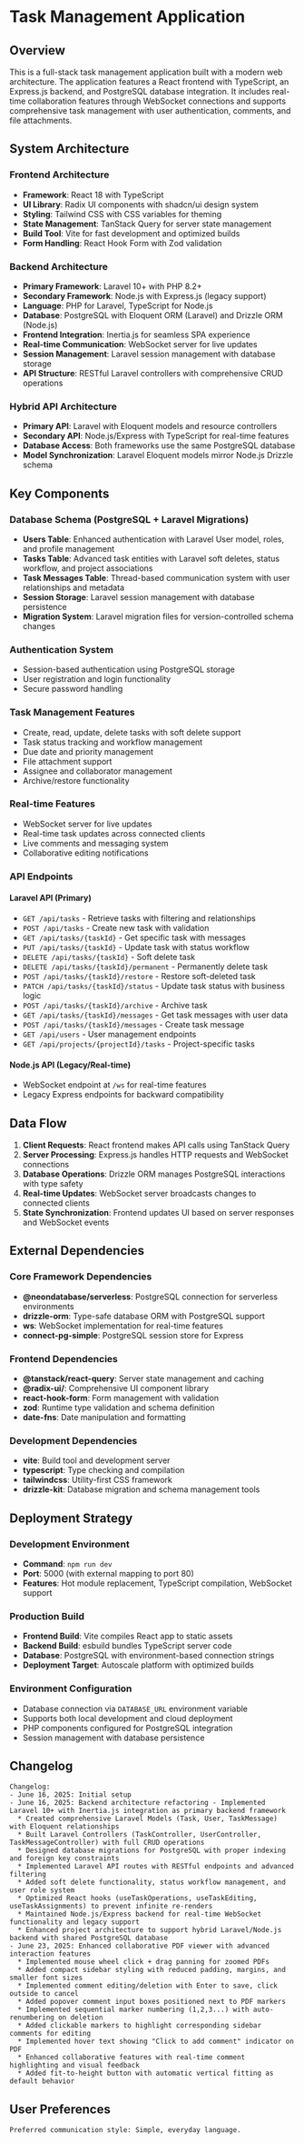 # Task Management Application

## Overview

This is a full-stack task management application built with a modern web architecture. The application features a React frontend with TypeScript, an Express.js backend, and PostgreSQL database integration. It includes real-time collaboration features through WebSocket connections and supports comprehensive task management with user authentication, comments, and file attachments.

## System Architecture

### Frontend Architecture
- **Framework**: React 18 with TypeScript
- **UI Library**: Radix UI components with shadcn/ui design system
- **Styling**: Tailwind CSS with CSS variables for theming
- **State Management**: TanStack Query for server state management
- **Build Tool**: Vite for fast development and optimized builds
- **Form Handling**: React Hook Form with Zod validation

### Backend Architecture
- **Primary Framework**: Laravel 10+ with PHP 8.2+
- **Secondary Framework**: Node.js with Express.js (legacy support)
- **Language**: PHP for Laravel, TypeScript for Node.js
- **Database**: PostgreSQL with Eloquent ORM (Laravel) and Drizzle ORM (Node.js)
- **Frontend Integration**: Inertia.js for seamless SPA experience
- **Real-time Communication**: WebSocket server for live updates
- **Session Management**: Laravel session management with database storage
- **API Structure**: RESTful Laravel controllers with comprehensive CRUD operations

### Hybrid API Architecture
- **Primary API**: Laravel with Eloquent models and resource controllers
- **Secondary API**: Node.js/Express with TypeScript for real-time features
- **Database Access**: Both frameworks use the same PostgreSQL database
- **Model Synchronization**: Laravel Eloquent models mirror Node.js Drizzle schema

## Key Components

### Database Schema (PostgreSQL + Laravel Migrations)
- **Users Table**: Enhanced authentication with Laravel User model, roles, and profile management
- **Tasks Table**: Advanced task entities with Laravel soft deletes, status workflow, and project associations
- **Task Messages Table**: Thread-based communication system with user relationships and metadata
- **Session Storage**: Laravel session management with database persistence
- **Migration System**: Laravel migration files for version-controlled schema changes

### Authentication System
- Session-based authentication using PostgreSQL storage
- User registration and login functionality
- Secure password handling

### Task Management Features
- Create, read, update, delete tasks with soft delete support
- Task status tracking and workflow management
- Due date and priority management
- File attachment support
- Assignee and collaborator management
- Archive/restore functionality

### Real-time Features
- WebSocket server for live updates
- Real-time task updates across connected clients
- Live comments and messaging system
- Collaborative editing notifications

### API Endpoints

#### Laravel API (Primary)
- `GET /api/tasks` - Retrieve tasks with filtering and relationships
- `POST /api/tasks` - Create new task with validation
- `GET /api/tasks/{taskId}` - Get specific task with messages
- `PUT /api/tasks/{taskId}` - Update task with status workflow
- `DELETE /api/tasks/{taskId}` - Soft delete task
- `DELETE /api/tasks/{taskId}/permanent` - Permanently delete task
- `POST /api/tasks/{taskId}/restore` - Restore soft-deleted task
- `PATCH /api/tasks/{taskId}/status` - Update task status with business logic
- `POST /api/tasks/{taskId}/archive` - Archive task
- `GET /api/tasks/{taskId}/messages` - Get task messages with user data
- `POST /api/tasks/{taskId}/messages` - Create task message
- `GET /api/users` - User management endpoints
- `GET /api/projects/{projectId}/tasks` - Project-specific tasks

#### Node.js API (Legacy/Real-time)
- WebSocket endpoint at `/ws` for real-time features
- Legacy Express endpoints for backward compatibility

## Data Flow

1. **Client Requests**: React frontend makes API calls using TanStack Query
2. **Server Processing**: Express.js handles HTTP requests and WebSocket connections
3. **Database Operations**: Drizzle ORM manages PostgreSQL interactions with type safety
4. **Real-time Updates**: WebSocket server broadcasts changes to connected clients
5. **State Synchronization**: Frontend updates UI based on server responses and WebSocket events

## External Dependencies

### Core Framework Dependencies
- **@neondatabase/serverless**: PostgreSQL connection for serverless environments
- **drizzle-orm**: Type-safe database ORM with PostgreSQL support
- **ws**: WebSocket implementation for real-time features
- **connect-pg-simple**: PostgreSQL session store for Express

### Frontend Dependencies
- **@tanstack/react-query**: Server state management and caching
- **@radix-ui/**: Comprehensive UI component library
- **react-hook-form**: Form management with validation
- **zod**: Runtime type validation and schema definition
- **date-fns**: Date manipulation and formatting

### Development Dependencies
- **vite**: Build tool and development server
- **typescript**: Type checking and compilation
- **tailwindcss**: Utility-first CSS framework
- **drizzle-kit**: Database migration and schema management tools

## Deployment Strategy

### Development Environment
- **Command**: `npm run dev`
- **Port**: 5000 (with external mapping to port 80)
- **Features**: Hot module replacement, TypeScript compilation, WebSocket support

### Production Build
- **Frontend Build**: Vite compiles React app to static assets
- **Backend Build**: esbuild bundles TypeScript server code
- **Database**: PostgreSQL with environment-based connection strings
- **Deployment Target**: Autoscale platform with optimized builds

### Environment Configuration
- Database connection via `DATABASE_URL` environment variable
- Supports both local development and cloud deployment
- PHP components configured for PostgreSQL integration
- Session management with database persistence

## Changelog

```
Changelog:
- June 16, 2025: Initial setup
- June 16, 2025: Backend architecture refactoring - Implemented Laravel 10+ with Inertia.js integration as primary backend framework
  * Created comprehensive Laravel Models (Task, User, TaskMessage) with Eloquent relationships
  * Built Laravel Controllers (TaskController, UserController, TaskMessageController) with full CRUD operations
  * Designed database migrations for PostgreSQL with proper indexing and foreign key constraints
  * Implemented Laravel API routes with RESTful endpoints and advanced filtering
  * Added soft delete functionality, status workflow management, and user role system
  * Optimized React hooks (useTaskOperations, useTaskEditing, useTaskAssignments) to prevent infinite re-renders
  * Maintained Node.js/Express backend for real-time WebSocket functionality and legacy support
  * Enhanced project architecture to support hybrid Laravel/Node.js backend with shared PostgreSQL database
- June 23, 2025: Enhanced collaborative PDF viewer with advanced interaction features
  * Implemented mouse wheel click + drag panning for zoomed PDFs
  * Added compact sidebar styling with reduced padding, margins, and smaller font sizes
  * Implemented comment editing/deletion with Enter to save, click outside to cancel
  * Added popover comment input boxes positioned next to PDF markers
  * Implemented sequential marker numbering (1,2,3...) with auto-renumbering on deletion
  * Added clickable markers to highlight corresponding sidebar comments for editing
  * Implemented hover text showing "Click to add comment" indicator on PDF
  * Enhanced collaborative features with real-time comment highlighting and visual feedback
  * Added fit-to-height button with automatic vertical fitting as default behavior
```

## User Preferences

```
Preferred communication style: Simple, everyday language.
```